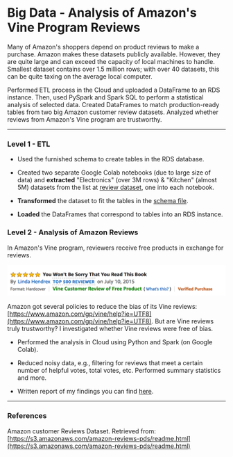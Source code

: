# Big Data - Analysis of Amazon's Vine Program Reviews 

Many of Amazon's shoppers depend on product reviews to make a purchase. Amazon makes these datasets publicly available. However, they are quite large and can exceed the capacity of local machines to handle. Smallest dataset contains over 1.5 million rows; with over 40 datasets, this can be quite taxing on the average local computer. 

Performed ETL process in the Cloud and uploaded a DataFrame to an RDS instance. Then, used PySpark and Spark SQL to perform a statistical analysis of selected data. Created DataFrames to match production-ready tables from two big Amazon customer review datasets. Analyzed whether reviews from Amazon's Vine program are trustworthy.

- - -
### Level 1 - ETL

* Used the furnished schema to create tables in the RDS database.

* Created two separate Google Colab notebooks (due to large size of data) and **extracted** "Electronics" (over 3M rows) & "Kitchen" (almost 5M) datasets from the list at [review dataset](https://s3.amazonaws.com/amazon-reviews-pds/tsv/index.txt), one into each notebook.

* **Transformed** the dataset to fit the tables in the [schema file](Resources/schema.sql).

* **Loaded** the DataFrames that correspond to tables into an RDS instance.

### Level 2 - Analysis of Amazon Reviews

In Amazon's Vine program, reviewers receive free products in exchange for reviews.

  ![vine01.png](Images/vine01.png)

Amazon got several policies to reduce the bias of its Vine reviews: [https://www.amazon.com/gp/vine/help?ie=UTF8](https://www.amazon.com/gp/vine/help?ie=UTF8).
But are Vine reviews truly trustworthy? I investigated whether Vine reviews were free of bias. 

* Performed the analysis in Cloud using Python and Spark (on Google Colab).

* Reduced noisy data, e.g., filtering for reviews that meet a certain number of helpful votes, total votes, etc. Performed summary statistics and more.

* Written report of my findings you can find [here](Level_2_Analysis/Report.md).

- - -
### References

Amazon customer Reviews Dataset. Retrieved from: [https://s3.amazonaws.com/amazon-reviews-pds/readme.html](https://s3.amazonaws.com/amazon-reviews-pds/readme.html)
